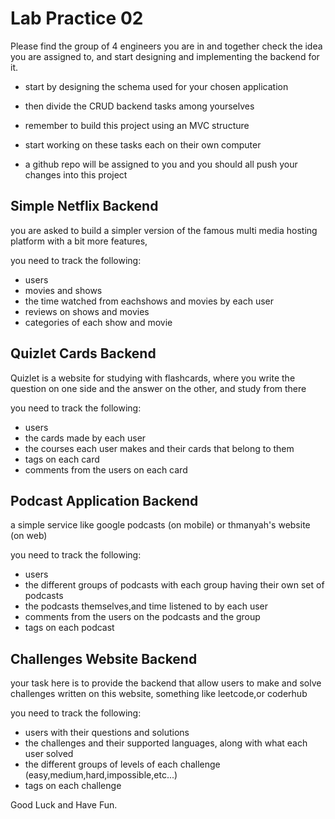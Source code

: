 # Lab Practice 02

Please find the group of 4 engineers you are in and together check the idea you are assigned to, and start designing and implementing the backend for it.

- start by designing the schema used for your chosen application    

- then divide the CRUD backend tasks among yourselves

- remember to build this project using an MVC structure

- start working on these tasks each on their own computer

- a github repo will be assigned to you and you should all push your changes into this project

## Simple Netflix Backend
you are asked to build a simpler version of the famous multi media hosting platform with a bit more features,

you need to track the following:

- users
- movies and shows
- the time watched from eachshows and movies by each user
- reviews on shows and movies
- categories of each show and movie

## Quizlet Cards Backend
Quizlet is a website for studying with flashcards, where you write the question on one side and the answer on the other, and study from there

you need to track the following:

- users
- the cards made by each user
- the courses each user makes and their cards that belong to them
- tags on each card
- comments from the users on each card

## Podcast Application Backend
a simple service like google podcasts (on mobile) or thmanyah's website (on web)

you need to track the following:

- users
- the different groups of podcasts with each group having their own set of podcasts
- the podcasts themselves,and time listened to by each user
- comments from the users on the podcasts and the group
- tags on each podcast

## Challenges Website Backend
your task here is to provide the backend that allow users to make and solve challenges written on this website, something like leetcode,or coderhub     

you need to track the following:

- users with their questions and solutions
- the challenges and their supported languages, along with what each user solved
- the different groups of levels of each challenge (easy,medium,hard,impossible,etc...)
- tags on each challenge


Good Luck and Have Fun.